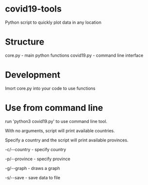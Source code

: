 # covid19-tools
Python script to quickly plot data in any location

# Structure
core.py - main python functions
covid19.py - command line interface

# Development
Imort core.py into your code to use functions

# Use from command line
run 'python3 covid19.py' to use command line tool.

With no arguments, script will print available countries.

Specify a country and the script will print available provinces.

-c/--country <country> - specify country
  
-p/--province <province> - specify province
  
-g/--graph - draws a graph

-s/--save - save data to file
